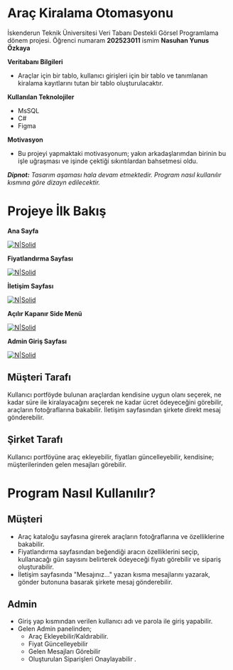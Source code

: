 # Araç Kiralama Otomasyonu 

İskenderun Teknik Üniversitesi Veri Tabanı Destekli Görsel Programlama dönem projesi.  Öğrenci numaram **202523011** ismim **Nasuhan Yunus Özkaya**

**Veritabanı Bilgileri**
- Araçlar için bir tablo, kullanıcı girişleri için bir tablo ve tanımlanan kiralama kayıtlarını tutan bir tablo oluşturulacaktır.

**Kullanılan Teknolojiler**
- MsSQL
- C#
- Figma

**Motivasyon**
- Bu projeyi yapmaktaki motivasyonum; yakın arkadaşlarımdan birinin bu işle uğraşması ve işinde çektiği sıkıntılardan bahsetmesi oldu.

***Dipnot:*** *Tasarım aşaması hala devam etmektedir. Program nasıl kullanılır kısmına göre dizayn edilecektir.*

# Projeye İlk Bakış

**Ana Sayfa**

[![N|Solid](https://i.imgur.com/U9GZ12y.png)](https://nodesource.com/products/nsolid)



**Fiyatlandırma Sayfası**


[![N|Solid](https://i.imgur.com/we7h4KR.png)](https://nodesource.com/products/nsolid)

**İletişim Sayfası**

[![N|Solid](https://i.imgur.com/CAJqDD3.png)](https://nodesource.com/products/nsolid)




**Açılır Kapanır Side Menü**

[![N|Solid](https://i.imgur.com/LeEjvXG.png)](https://nodesource.com/products/nsolid)


**Admin Giriş Sayfası**

[![N|Solid](https://i.imgur.com/eAYatEK.png)](https://nodesource.com/products/nsolid)



## Müşteri Tarafı

Kullanıcı portföyde bulunan araçlardan kendisine uygun olanı seçerek, ne kadar süre ile kiralayacağını seçerek ne kadar ücret ödeyeceğini görebilir, araçların fotoğraflarına bakabilir. İletişim sayfasından şirkete direkt mesaj gönderebilir.
## Şirket Tarafı

Kullanıcı portföyüne araç ekleyebilir, fiyatları güncelleyebilir, kendisine; müşterilerinden gelen mesajları görebilir.



# Program Nasıl Kullanılır?

 ## Müşteri ##
 

 - Araç kataloğu sayfasına girerek araçların fotoğraflarına ve özelliklerine bakabilir.
 - Fiyatlandırma sayfasından beğendiği aracın özelliklerini seçip, kullanacağı gün sayısını belirterek ödeyeceği fiyatı görebilir ve sipariş oluşturabilir.
 - İletişim sayfasında "Mesajınız..." yazan kısma mesajlarını yazarak, gönder butonuna basarak şirkete mesaj gönderebilir.

 ## Admin ##

 - Giriş yap kısmından verilen kullanıcı adı ve parola ile giriş yapabilir.
 - Gelen Admin panelinden;
   - Araç Ekleyebilir/Kaldırabilir.
   - Fiyat Güncelleyebilir
   - Gelen Mesajları Görebilir
   - Oluşturulan Siparişleri Onaylayabilir .
